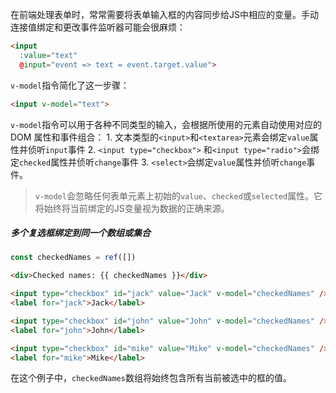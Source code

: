 在前端处理表单时，常常需要将表单输入框的内容同步给JS中相应的变量。手动连接值绑定和更改事件监听器可能会很麻烦：
```html
<input
  :value="text"
  @input="event => text = event.target.value">
```
`v-model`指令简化了这一步骤：
```html
<input v-model="text">
```
`v-model`指令可以用于各种不同类型的输入，会根据所使用的元素自动使用对应的 DOM 属性和事件组合：
	1. 文本类型的`<input>`和`<textarea>`元素会绑定`value`属性并侦听`input`事件
	2. `<input type="checkbox">` 和`<input type="radio">`会绑定`checked`属性并侦听`change`事件
	3. `<select>`会绑定`value`属性并侦听`change`事件。
>`v-model`会忽略任何表单元素上初始的`value`、`checked`或`selected`属性。它将始终将当前绑定的JS变量视为数据的正确来源。

##### 多个复选框绑定到同一个数组或集合
```js
const checkedNames = ref([])
```
```html
<div>Checked names: {{ checkedNames }}</div>

<input type="checkbox" id="jack" value="Jack" v-model="checkedNames" />
<label for="jack">Jack</label>

<input type="checkbox" id="john" value="John" v-model="checkedNames" />
<label for="john">John</label>

<input type="checkbox" id="mike" value="Mike" v-model="checkedNames" />
<label for="mike">Mike</label>
```
在这个例子中，`checkedNames`数组将始终包含所有当前被选中的框的值。